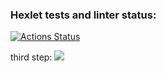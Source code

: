### Hexlet tests and linter status:
[![Actions Status](https://github.com/k1ntsugi1/frontend-project-lvl2/workflows/hexlet-check/badge.svg)](https://github.com/k1ntsugi1/frontend-project-lvl2/actions)

third step:
<a href="https://asciinema.org/a/ao34sx4DvNO4iRp3mKl5Iytiy" target="_blank"><img src="https://asciinema.org/a/ao34sx4DvNO4iRp3mKl5Iytiy.svg" /></a>

